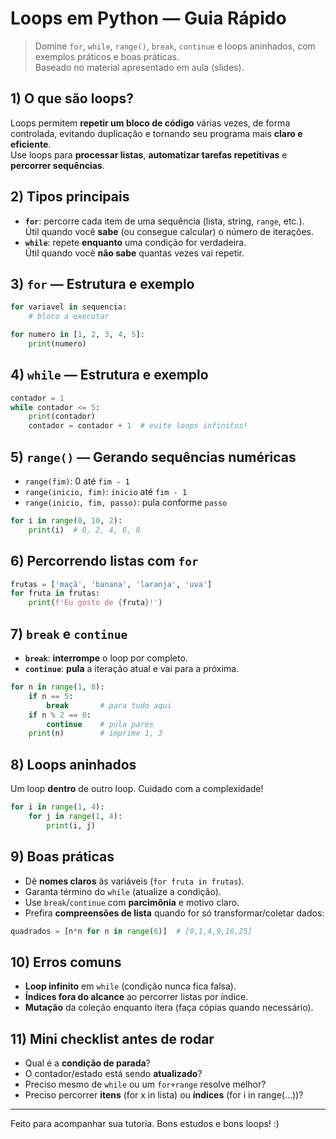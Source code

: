 # Loops em Python — Guia Rápido

> Domine `for`, `while`, `range()`, `break`, `continue` e loops aninhados, com exemplos práticos e boas práticas.  
> Baseado no material apresentado em aula (slides).

## 1) O que são loops?
Loops permitem **repetir um bloco de código** várias vezes, de forma controlada, evitando duplicação e tornando seu programa mais **claro e eficiente**.  
Use loops para **processar listas**, **automatizar tarefas repetitivas** e **percorrer sequências**.

## 2) Tipos principais
- **`for`**: percorre cada item de uma sequência (lista, string, `range`, etc.).  
  Útil quando você **sabe** (ou consegue calcular) o número de iterações.
- **`while`**: repete **enquanto** uma condição for verdadeira.  
  Útil quando você **não sabe** quantas vezes vai repetir.

## 3) `for` — Estrutura e exemplo
```py
for variavel in sequencia:
    # bloco a executar

for numero in [1, 2, 3, 4, 5]:
    print(numero)
```

## 4) `while` — Estrutura e exemplo
```py
contador = 1
while contador <= 5:
    print(contador)
    contador = contador + 1  # evite loops infinitos!
```

## 5) `range()` — Gerando sequências numéricas
- `range(fim)`: 0 até `fim - 1`  
- `range(inicio, fim)`: `inicio` até `fim - 1`  
- `range(inicio, fim, passo)`: pula conforme `passo`
```py
for i in range(0, 10, 2):
    print(i)  # 0, 2, 4, 6, 8
```

## 6) Percorrendo listas com `for`
```py
frutas = ['maçã', 'banana', 'laranja', 'uva']
for fruta in frutas:
    print(f'Eu gosto de {fruta}!')
```

## 7) `break` e `continue`
- **`break`**: **interrompe** o loop por completo.
- **`continue`**: **pula** a iteração atual e vai para a próxima.
```py
for n in range(1, 8):
    if n == 5:
        break       # para tudo aqui
    if n % 2 == 0:
        continue    # pula pares
    print(n)        # imprime 1, 3
```

## 8) Loops aninhados
Um loop **dentro** de outro loop. Cuidado com a complexidade!
```py
for i in range(1, 4):
    for j in range(1, 4):
        print(i, j)
```

## 9) Boas práticas
- Dê **nomes claros** às variáveis (`for fruta in frutas`).
- Garanta término do `while` (atualize a condição).
- Use `break`/`continue` com **parcimônia** e motivo claro.
- Prefira **compreensões de lista** quando for só transformar/coletar dados:
```py
quadrados = [n*n for n in range(6)]  # [0,1,4,9,16,25]
```

## 10) Erros comuns
- **Loop infinito** em `while` (condição nunca fica falsa).
- **Índices fora do alcance** ao percorrer listas por índice.
- **Mutação** da coleção enquanto itera (faça cópias quando necessário).

## 11) Mini checklist antes de rodar
- Qual é a **condição de parada**?
- O contador/estado está sendo **atualizado**?
- Preciso mesmo de `while` ou um `for+range` resolve melhor?
- Preciso percorrer **itens** (for x in lista) ou **índices** (for i in range(...))?

---

Feito para acompanhar sua tutoria. Bons estudos e bons loops! :)